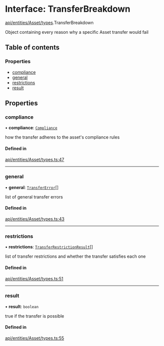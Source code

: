 # Interface: TransferBreakdown

[api/entities/Asset/types](../wiki/api.entities.Asset.types).TransferBreakdown

Object containing every reason why a specific Asset transfer would fail

## Table of contents

### Properties

- [compliance](../wiki/api.entities.Asset.types.TransferBreakdown#compliance)
- [general](../wiki/api.entities.Asset.types.TransferBreakdown#general)
- [restrictions](../wiki/api.entities.Asset.types.TransferBreakdown#restrictions)
- [result](../wiki/api.entities.Asset.types.TransferBreakdown#result)

## Properties

### compliance

• **compliance**: [`Compliance`](../wiki/types.Compliance)

how the transfer adheres to the asset's compliance rules

#### Defined in

[api/entities/Asset/types.ts:47](https://github.com/PolymeshAssociation/polymesh-sdk/blob/07b115c8/src/api/entities/Asset/types.ts#L47)

___

### general

• **general**: [`TransferError`](../wiki/types.TransferError)[]

list of general transfer errors

#### Defined in

[api/entities/Asset/types.ts:43](https://github.com/PolymeshAssociation/polymesh-sdk/blob/07b115c8/src/api/entities/Asset/types.ts#L43)

___

### restrictions

• **restrictions**: [`TransferRestrictionResult`](../wiki/api.entities.Asset.types.TransferRestrictionResult)[]

list of transfer restrictions and whether the transfer satisfies each one

#### Defined in

[api/entities/Asset/types.ts:51](https://github.com/PolymeshAssociation/polymesh-sdk/blob/07b115c8/src/api/entities/Asset/types.ts#L51)

___

### result

• **result**: `boolean`

true if the transfer is possible

#### Defined in

[api/entities/Asset/types.ts:55](https://github.com/PolymeshAssociation/polymesh-sdk/blob/07b115c8/src/api/entities/Asset/types.ts#L55)
